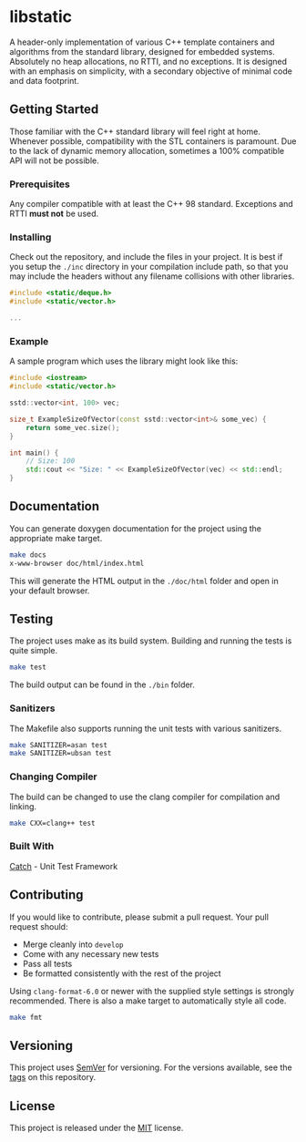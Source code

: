 # libstatic

A header-only implementation of various C++ template containers and algorithms
from the standard library, designed for embedded systems. Absolutely no heap
allocations, no RTTI, and no exceptions. It is designed with an emphasis on
simplicity, with a secondary objective of minimal code and data footprint.


## Getting Started

Those familiar with the C++ standard library will feel right at home. Whenever
possible, compatibility with the STL containers is paramount. Due to the lack of
dynamic memory allocation, sometimes a 100% compatible API will not be possible.


### Prerequisites

Any compiler compatible with at least the C++ 98 standard. Exceptions and RTTI
**must not** be used.


### Installing

Check out the repository, and include the files in your project. It is best if
you setup the `./inc` directory in your compilation include path, so that you
may include the headers without any filename collisions with other libraries.

```c++
#include <static/deque.h>
#include <static/vector.h>

...
```


### Example

A sample program which uses the library might look like this:

```c++
#include <iostream>
#include <static/vector.h>

sstd::vector<int, 100> vec;

size_t ExampleSizeOfVector(const sstd::vector<int>& some_vec) {
	return some_vec.size();
}

int main() {
	// Size: 100
	std::cout << "Size: " << ExampleSizeOfVector(vec) << std::endl;
}
```


## Documentation

You can generate doxygen documentation for the project using the appropriate
make target.

```bash
make docs
x-www-browser doc/html/index.html
```

This will generate the HTML output in the `./doc/html` folder and open in your default browser.


## Testing

The project uses make as its build system. Building and running the tests is
quite simple.

```bash
make test
```

The build output can be found in the `./bin` folder.


### Sanitizers

The Makefile also supports running the unit tests with various sanitizers.

```bash
make SANITIZER=asan test
make SANITIZER=ubsan test
```


### Changing Compiler

The build can be changed to use the clang compiler for compilation and linking.

```bash
make CXX=clang++ test
```


### Built With

[Catch](https://github.com/catchorg/Catch2/tree/Catch1.x) - Unit Test Framework


## Contributing

If you would like to contribute, please submit a pull request. Your pull request
should:

* Merge cleanly into `develop`
* Come with any necessary new tests
* Pass all tests
* Be formatted consistently with the rest of the project

Using `clang-format-6.0` or newer with the supplied style settings is strongly
recommended. There is also a make target to automatically style all code.

```bash
make fmt
```


## Versioning

This project uses [SemVer](https://semver.org/) for versioning. For the versions
available, see the [tags](https://github.com/mdk754/libstatic/tags) on this
repository.


## License

This project is released under the [MIT](LICENSE.md) license.
